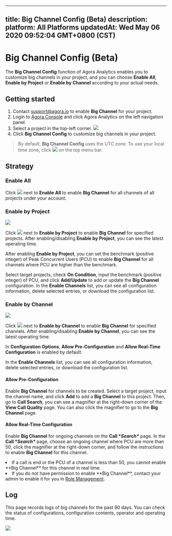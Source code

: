 
---
title: Big Channel Config (Beta)
description: 
platform: All Platforms
updatedAt: Wed May 06 2020 09:52:04 GMT+0800 (CST)
---
# Big Channel Config (Beta)
The **Big Channel Config** function of Agora Analytics enables you to customize big channels in your project, and you can choose **Enable All**, **Enable by Project** or **Enable by Channel** according to your actual needs.

## Getting started

1. Contact [support@agora.io](mailto:support@agora.io) to enable **Big Channel** for your project.
2. Login to [Agora Console](https://console.agora.io/) and click Agora Analytics on the left navigation panel.
3. Select a project in the top-left corner.
   ![](https://web-cdn.agora.io/docs-files/1581333255519)
4. Click **Big Channel Config** to customize big channels in your project.

> By default, **Big Channel Config** uses the UTC zone. To use your local time zone, click ![](https://web-cdn.agora.io/docs-files/1545894297187) on the top menu bar.

## Strategy

### Enable All

Click ![](https://web-cdn.agora.io/docs-files/1579063555007) next to **Enable All** to enable **Big Channel** for all channels of all projects under your account.

### Enable by Project

![](https://web-cdn.agora.io/docs-files/1581333894222)

Click ![](https://web-cdn.agora.io/docs-files/1579063555007) next to **Enable by Project** to enable **Big Channel** for specified projects. After enabling/disabling **Enable by Project**, you can see the latest operating time.

After enabling **Enable by Project**, you can set the benchmark (positive integer) of Peak Concurrent Users (PCU) to enable **Big Channel** for all channels where PCU are higher than the benchmark. 

Select target projects, check **On Condition**, input the benchmark (positive integer) of PCU, and click **Add/Update** to add or update the **Big Channel** configuration. In the **Enable Channels** list, you can see all configuration information, delete selected entries, or download the configuration list.

### Enable by Channel

![](https://web-cdn.agora.io/docs-files/1581333930574)

Click ![](https://web-cdn.agora.io/docs-files/1579063555007) next to **Enable by Channel** to enable **Big Channel** for specified channels. After enabling/disabling **Enable by Channel**, you can see the latest operating time.

In **Configuration Options**, **Allow Pre-Configuration** and **Allow Real-Time Configuration** is enabled by default.

In the **Enable Channels** list, you can see all configuration information, delete selected entries, or download the configuration list.

#### **Allow Pre-Configuration**

Enable **Big Channel** for channels to be created. Select a target project, input the channel name, and click **Add** to add a **Big Channel** to this project. Then, go to **Call Search**, you can see a magnifier at the right-down corner of the **View Call Quality** page. You can also click the magnifier to go to the **Big Channel** page.

#### **Allow Real-Time Configuration**

Enable **Big Channel** for ongoing channels on the **Call \**Search\**** page. In the **Call \**Search\**** page, choose an ongoing channel where PCU are more than 50, click the magnifier at the right-down corner, and follow the instructions to enable **Big Channel** for this channel.

<div class="alert note"><li>If a call is end or the PCU of a channel is less than 50, you cannot enable **Big Channel** for this channel in real time.<br><li>If you do not have permission to enable **Big Channel**, contact your admin to enable it for you in <a href="https://console.agora.io/role">Role Management</a >.</li></div>

## Log

This page records logs of big channels for the past 90 days. You can check the status of configurations, configuration contents, operator and operating time.

![](https://web-cdn.agora.io/docs-files/1581334771308)
